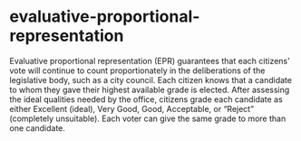 # evaluative-proportional-representation
Evaluative proportional representation (EPR) guarantees that each citizens’ vote will continue to count proportionately in the deliberations of the legislative body, such as a city council. Each citizen knows that a candidate to whom they gave their highest available grade is elected. After assessing the ideal qualities needed by the office, citizens grade each candidate as either Excellent (ideal), Very Good, Good, Acceptable, or “Reject” (completely unsuitable).  Each voter can give the same grade to more than one candidate.
